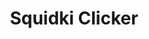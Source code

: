 ---
slug: squidki-clicker
title: Squidki Clicker
description: "Squidki Clicker is an exciting online game. Play for free directly in your browser!"
icon: /images/new_mods/Sprunki Clicker.png
url: https://game.azgame.io/sprunki-clicker/
previewImage: /images/new_mods/Sprunki Clicker.png
type: new mods

# SEO配置
seo:
  title: "Squidki Clicker - Play Free Online Game | Fun Browser Games"
  description: "Squidki Clicker - Play this fun online game for free in your browser. No download required!"
  ogImage: "/images/new_mods/Sprunki Clicker.png"
  keywords: "squidki-clicker, online game, browser game, free game, new mods game, play online"

videoUrls:
  - https://www.youtube.com/embed/example1
  - https://www.youtube.com/embed/example2

whyPlay:
  title: "Why Play Squidki Clicker?"
  items:
    - "Immersive Gameplay: Squidki Clicker offers an engaging and immersive gaming experience that will keep you entertained for hours"
    - "Challenging Levels: Test your skills with increasingly difficult challenges and obstacles"
    - "Beautiful Graphics: Enjoy stunning visuals and smooth animations that bring the game world to life"
    - "Regular Updates: New content and features are added regularly to keep the game fresh and exciting"
    - "Free to Play: Experience all the fun without spending a penny"
    - "Community Features: Connect with other players, share strategies, and compete for high scores"
    - "Cross-Platform: Play on any device with a web browser, no downloads required"

features:
  title: "Key Features of Squidki Clicker"
  image: "/images/new_mods/Sprunki Clicker.png"
  items:
    - "Intuitive Controls: Easy to learn controls make Squidki Clicker accessible for players of all skill levels"
    - "Multiple Game Modes: Enjoy various gameplay options that provide different challenges and experiences"
    - "Character Customization: Personalize your gaming experience with unique characters and items"
    - "Achievement System: Complete special tasks to earn rewards and recognition"
    - "Leaderboards: Compete with players worldwide and see who can achieve the highest scores"

characteristics:
  title: "Game Characteristics"
  image: "/images/new_mods/Sprunki Clicker.png"
  items:
    - "Genre: New mods game with elements of strategy and skill"
    - "Difficulty: Suitable for both casual gamers and those seeking a challenge"
    - "Play Time: Quick sessions or extended gameplay, depending on your preference"
    - "Art Style: Vibrant and engaging visuals that enhance the gaming experience"
    - "Sound Design: Immersive audio that complements the gameplay perfectly"

info: "Squidki Clicker is an exciting online game that offers players a unique and engaging gaming experience. With its intuitive controls, stunning visuals, and challenging gameplay, Squidki Clicker provides hours of entertainment for players of all ages and skill levels. Whether you're looking for a quick gaming session during a break or an extended play session, Squidki Clicker delivers an immersive experience that will keep you coming back for more. The game features multiple levels of increasing difficulty, ensuring that players are constantly challenged as they progress. With regular updates adding new content and features, Squidki Clicker remains fresh and exciting, providing endless entertainment options for its growing community of players."

howToPlayIntro: "Welcome to Squidki Clicker! This guide will walk you through the basics and help you master the game. Whether you're a beginner or looking to improve your skills, these tips and instructions will enhance your gaming experience."

howToPlaySteps:
  - title: "Getting Started"
    description: "Begin your Squidki Clicker adventure by familiarizing yourself with the controls. Use your keyboard or mouse to navigate through the game interface. The tutorial will guide you through the basic mechanics and help you understand the objectives."
  - title: "Understanding the Objectives"
    description: "In Squidki Clicker, your main goal is to progress through levels by completing specific objectives. Each level presents unique challenges that require different strategies and approaches."
  - title: "Mastering the Controls"
    description: "Practice using the controls to improve your precision and reaction time. Squidki Clicker requires quick reflexes and strategic thinking to overcome obstacles and defeat opponents."
  - title: "Utilizing Power-ups"
    description: "Collect power-ups throughout the game to enhance your abilities and overcome difficult challenges. Each power-up offers unique advantages that can be crucial for success."
  - title: "Developing Strategies"
    description: "As you progress in Squidki Clicker, develop effective strategies for different scenarios. Analyze patterns, anticipate challenges, and adapt your approach to maximize your performance."

faq:
  title: "Frequently Asked Questions about Squidki Clicker"
  items:
    - question: "Is Squidki Clicker free to play?"
      answer: "Yes, Squidki Clicker is completely free to play directly in your web browser. No downloads or purchases are required to enjoy the full game experience."
    - question: "Can I play Squidki Clicker on mobile devices?"
      answer: "Yes, Squidki Clicker is optimized for both desktop and mobile play. You can enjoy the game on any device with a web browser and internet connection."
    - question: "Are there any in-game purchases?"
      answer: "While Squidki Clicker is free to play, there may be optional in-game purchases available for cosmetic items or additional features that don't affect core gameplay."
    - question: "How often is Squidki Clicker updated?"
      answer: "The developers regularly update Squidki Clicker with new content, features, and improvements based on player feedback and game performance."
    - question: "Can I play Squidki Clicker offline?"
      answer: "Currently, Squidki Clicker requires an internet connection to play as it's a browser-based online game."
    - question: "Is Squidki Clicker suitable for children?"
      answer: "Yes, Squidki Clicker is designed to be family-friendly and suitable for players of all ages."
    - question: "How do I report bugs or issues?"
      answer: "If you encounter any problems while playing Squidki Clicker, you can report them through the game's support page or contact the developers directly through their website."
    - question: "Still Have Questions?"
      answer: "If you have additional questions about Squidki Clicker that aren't covered in this FAQ, please visit our support center or contact our customer service team for assistance."
---